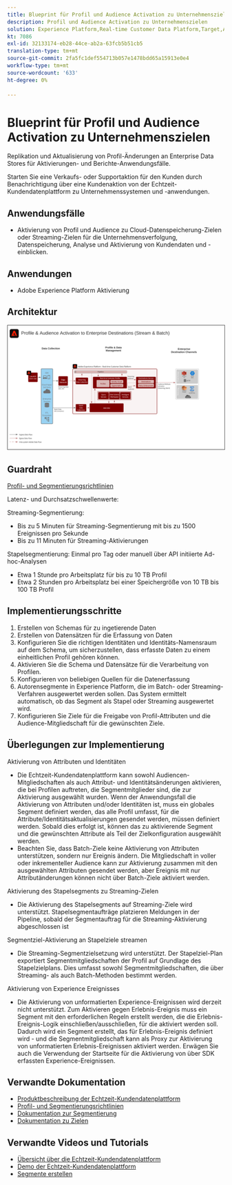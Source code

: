```yaml
---
title: Blueprint für Profil und Audience Activation zu Unternehmenszielen
description: Profil und Audience Activation zu Unternehmenszielen
solution: Experience Platform,Real-time Customer Data Platform,Target,Audience Manager,Analytics,Experience Cloud Services,Data Collection
kt: 7086
exl-id: 32133174-eb28-44ce-ab2a-63fcb5b51cb5
translation-type: tm+mt
source-git-commit: 2fa5fc1def554713b057e1478bdd65a15913e0e4
workflow-type: tm+mt
source-wordcount: '633'
ht-degree: 0%

---
```



# Blueprint für Profil und Audience Activation zu Unternehmenszielen

Replikation und Aktualisierung von Profil-Änderungen an Enterprise Data Stores für Aktivierungen- und Berichte-Anwendungsfälle.

Starten Sie eine Verkaufs- oder Supportaktion für den Kunden durch Benachrichtigung über eine Kundenaktion von der Echtzeit-Kundendatenplattform zu Unternehmenssystemen und -anwendungen.

## Anwendungsfälle

* Aktivierung von Profil und Audience zu Cloud-Datenspeicherung-Zielen oder Streaming-Zielen für die Unternehmensverfolgung, Datenspeicherung, Analyse und Aktivierung von Kundendaten und -einblicken.

## Anwendungen

* Adobe Experience Platform Aktivierung

## Architektur

<img src="assets/enterprise_destination.svg" alt="Referenzarchitektur für das Enterprise Aktivierung Szenario" style="border:1px solid #4a4a4a" />

## Guardraht

[Profil- und Segmentierungsrichtlinien](https://experienceleague.adobe.com/docs/experience-platform/profile/guardrails.html?lang=en)

Latenz- und Durchsatzschwellenwerte:

Streaming-Segmentierung:

* Bis zu 5 Minuten für Streaming-Segmentierung mit bis zu 1500 Ereignissen pro Sekunde
* Bis zu 11 Minuten für Streaming-Aktivierungen

Stapelsegmentierung:
Einmal pro Tag oder manuell über API initiierte Ad-hoc-Analysen

* Etwa 1 Stunde pro Arbeitsplatz für bis zu 10 TB Profil
* Etwa 2 Stunden pro Arbeitsplatz bei einer Speichergröße von 10 TB bis 100 TB Profil

## Implementierungsschritte

1. Erstellen von Schemas für zu ingetierende Daten
1. Erstellen von Datensätzen für die Erfassung von Daten
1. Konfigurieren Sie die richtigen Identitäten und Identitäts-Namensraum auf dem Schema, um sicherzustellen, dass erfasste Daten zu einem einheitlichen Profil gehören können.
1. Aktivieren Sie die Schema und Datensätze für die Verarbeitung von Profilen.
1. Konfigurieren von beliebigen Quellen für die Datenerfassung
1. Autorensegmente in Experience Platform, die im Batch- oder Streaming-Verfahren ausgewertet werden sollen. Das System ermittelt automatisch, ob das Segment als Stapel oder Streaming ausgewertet wird.
1. Konfigurieren Sie Ziele für die Freigabe von Profil-Attributen und die Audience-Mitgliedschaft für die gewünschten Ziele.

## Überlegungen zur Implementierung

Aktivierung von Attributen und Identitäten

* Die Echtzeit-Kundendatenplattform kann sowohl Audiencen-Mitgliedschaften als auch Attribut- und Identitätsänderungen aktivieren, die bei Profilen auftreten, die Segmentmitglieder sind, die zur Aktivierung ausgewählt wurden. Wenn der Anwendungsfall die Aktivierung von Attributen und/oder Identitäten ist, muss ein globales Segment definiert werden, das alle Profil umfasst, für die Attribute/Identitätsaktualisierungen gesendet werden, müssen definiert werden. Sobald dies erfolgt ist, können das zu aktivierende Segment und die gewünschten Attribute als Teil der Zielkonfiguration ausgewählt werden.
* Beachten Sie, dass Batch-Ziele keine Aktivierung von Attributen unterstützen, sondern nur Ereignis ändern. Die Mitgliedschaft in voller oder inkrementeller Audience kann zur Aktivierung zusammen mit den ausgewählten Attributen gesendet werden, aber Ereignis mit nur Attributänderungen können nicht über Batch-Ziele aktiviert werden.

Aktivierung des Stapelsegments zu Streaming-Zielen

* Die Aktivierung des Stapelsegments auf Streaming-Ziele wird unterstützt. Stapelsegmentaufträge platzieren Meldungen in der Pipeline, sobald der Segmentauftrag für die Streaming-Aktivierung abgeschlossen ist

Segmentziel-Aktivierung an Stapelziele streamen

* Die Streaming-Segmentzielsetzung wird unterstützt. Der Stapelziel-Plan exportiert Segmentmitgliedschaften der Profil auf Grundlage des Stapelzielplans. Dies umfasst sowohl Segmentmitgliedschaften, die über Streaming- als auch Batch-Methoden bestimmt werden.

Aktivierung von Experience Ereignisses

* Die Aktivierung von unformatierten Experience-Ereignissen wird derzeit nicht unterstützt. Zum Aktivieren gegen Erlebnis-Ereignis muss ein Segment mit den erforderlichen Regeln erstellt werden, die die Erlebnis-Ereignis-Logik einschließen/ausschließen, für die aktiviert werden soll. Dadurch wird ein Segment erstellt, das für Erlebnis-Ereignis definiert wird - und die Segmentmitgliedschaft kann als Proxy zur Aktivierung von unformatierten Erlebnis-Ereignissen aktiviert werden. Erwägen Sie auch die Verwendung der Startseite für die Aktivierung von über SDK erfassten Experience-Ereignissen.

## Verwandte Dokumentation

* [Produktbeschreibung der Echtzeit-Kundendatenplattform](https://helpx.adobe.com/legal/product-descriptions/real-time-customer-data-platform.html)
* [Profil- und Segmentierungsrichtlinien](https://experienceleague.adobe.com/docs/experience-platform/profile/guardrails.html?lang=en)
* [Dokumentation zur Segmentierung](https://experienceleague.adobe.com/docs/experience-platform/segmentation/api/streaming-segmentation.html)
* [Dokumentation zu Zielen](https://experienceleague.adobe.com/docs/experience-platform/destinations/catalog/overview.html)

## Verwandte Videos und Tutorials

* [Übersicht über die Echtzeit-Kundendatenplattform](https://experienceleague.adobe.com/docs/platform-learn/tutorials/application-services/rtcdp/understanding-the-real-time-customer-data-platform.html)
* [Demo der Echtzeit-Kundendatenplattform](https://experienceleague.adobe.com/docs/platform-learn/tutorials/application-services/rtcdp/demo.html)
* [Segmente erstellen](https://experienceleague.adobe.com/docs/platform-learn/tutorials/segments/create-segments.html)
